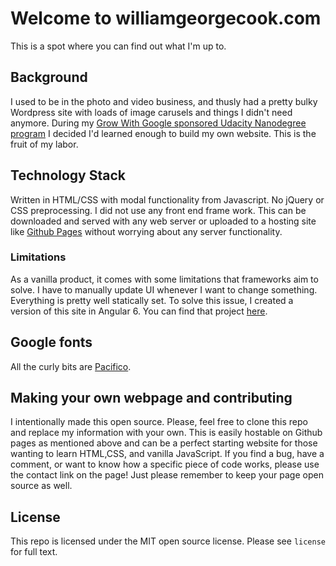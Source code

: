 # Welcome to williamgeorgecook.com
This is a spot where you can find out what I'm up to.

## Background
I used to be in the photo and video business, and thusly had a pretty bulky Wordpress site with loads of image carusels and things I didn't need anymore. During my [Grow With Google sponsored Udacity Nanodegree program](https://www.udacity.com/grow-with-google) I decided I'd learned enough to build my own website. This is the fruit of my labor.

## Technology Stack
Written in HTML/CSS with modal functionality from Javascript. No jQuery or CSS preprocessing. I did not use any front end frame work. This can be downloaded and served with any web server or uploaded to a hosting site like [Github Pages](https://pages.github.com/) without worrying about any server functionality.

### Limitations
As a vanilla product, it comes with some limitations that frameworks aim to solve. I have to manually update UI whenever I want to change something. Everything is pretty well statically set. To solve this issue, I created a version of this site in Angular 6. You can find that project [here](https://www.github.com/wgeorgecook/ng-personal-website).

## Google fonts
All the curly bits are [Pacifico](https://fonts.google.com/specimen/Pacifico).

## Making your own webpage and contributing
I intentionally made this open source. Please, feel free to clone this repo and replace my information with your own. This is easily hostable on Github pages as mentioned above and can be a perfect starting website for those wanting to learn HTML,CSS, and vanilla JavaScript. If you find a bug, have a comment, or want to know how a specific piece of code works, please use the contact link on the page! Just please remember to keep your page open source as well.

## License
This repo is licensed under the MIT open source license. Please see `license` for full text.